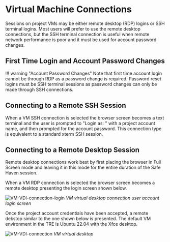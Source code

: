 # Virtual Machine Connections

Sessions on project VMs may be either remote desktop (RDP) logins or SSH terminal logins. Most users will prefer to use the remote desktop connections, but the SSH terminal connection is useful when remote network performance is poor and it must be used for account password changes.

## First Time Login and Account Password Changes

!!! warning "Account Password Changes"
    Note that first time account login cannot be through RDP as a password change is required. Password reset logins must be SSH terminal sessions as password changes can only be made through SSH connections.

## Connecting to a Remote SSH Session

When a VM SSH connection is selected the browser screen becomes a text terminal and the user is prompted to "Login as: " with a project account name, and then prompted for the account password. This connection type is equivalent to a standard xterm SSH session.

## Connecting to a Remote Desktop Session

Remote desktop connections work best by first placing the browser in Full Screen mode and leaving it in this mode for the entire duration of the Safe Haven session.

When a VM RDP connection is selected the browser screen becomes a remote desktop presenting the login screen shown below.

   ![VM-VDI-connection-login](../images/access/vm-vdi-connection-login.png)
   *VM virtual desktop connection user account login screen*

Once the project account credentials have been accepted, a remote dekstop similar to the one shown below is presented. The default VM environment in the TRE is Ubuntu 22.04 with the Xfce desktop.

   ![VM-VDI-connection](../images/access/vm-vdi-connection.png)
   *VM virtual desktop*
